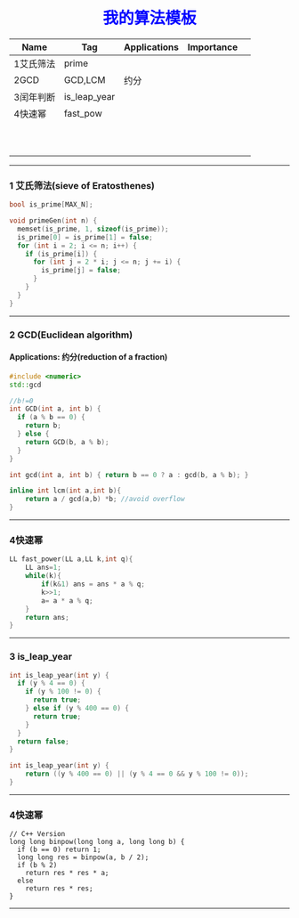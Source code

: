 <h1 style="color:blue;text-align:center;">我的算法模板</h1>

| Name      | Tag          | Applications | Importance |      |
| --------- | ------------ | ------------ | ---------- | ---- |
| 1艾氏筛法 | prime        |              |            |      |
| 2GCD      | GCD,LCM      | 约分         |            |      |
| 3闰年判断 | is_leap_year |              |            |      |
| 4快速幂   | fast_pow     |              |            |      |
|           |              |              |            |      |
|           |              |              |            |      |
|           |              |              |            |      |
|           |              |              |            |      |
|           |              |              |            |      |
|           |              |              |            |      |
|           |              |              |            |      |
|           |              |              |            |      |
|           |              |              |            |      |
|           |              |              |            |      |

---

### 1 艾氏筛法(sieve of Eratosthenes)



```c++
bool is_prime[MAX_N];  

void primeGen(int n) {
  memset(is_prime, 1, sizeof(is_prime));
  is_prime[0] = is_prime[1] = false;
  for (int i = 2; i <= n; i++) {
    if (is_prime[i]) {
      for (int j = 2 * i; j <= n; j += i) {
        is_prime[j] = false;
      }
    }
  }
}
```

---

### 2 GCD(Euclidean algorithm)

#### Applications: 约分(reduction of a fraction)

```c++
#include <numeric>
std::gcd
```



```c++
//b!=0
int GCD(int a, int b) {
  if (a % b == 0) {
    return b;
  } else {
    return GCD(b, a % b);
  }
}

int gcd(int a, int b) { return b == 0 ? a : gcd(b, a % b); }

inline int lcm(int a,int b){
    return a / gcd(a,b) *b; //avoid overflow
}
```

---
### 4快速幂
```c++
LL fast_power(LL a,LL k,int q){
	LL ans=1;
	while(k){
		if(k&1) ans = ans * a % q;
		k>>1;
		a= a * a % q;
	}
	return ans;
}
```


---

### 3 is_leap_year

```c++
int is_leap_year(int y) {
  if (y % 4 == 0) {
    if (y % 100 != 0) {
      return true;
    } else if (y % 400 == 0) {
      return true;
    }
  }
  return false;
}
```

```c++
int is_leap_year(int y) {
	return ((y % 400 == 0) || (y % 4 == 0 && y % 100 != 0));
}
```

---

### 4快速幂

```
// C++ Version
long long binpow(long long a, long long b) {
  if (b == 0) return 1;
  long long res = binpow(a, b / 2);
  if (b % 2)
    return res * res * a;
  else
    return res * res;
}
```

---

